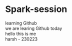 # Spark-session
learning Github
<br>
we are learing Github today
<br>
hello this is me
<br>
harsh - 230223
